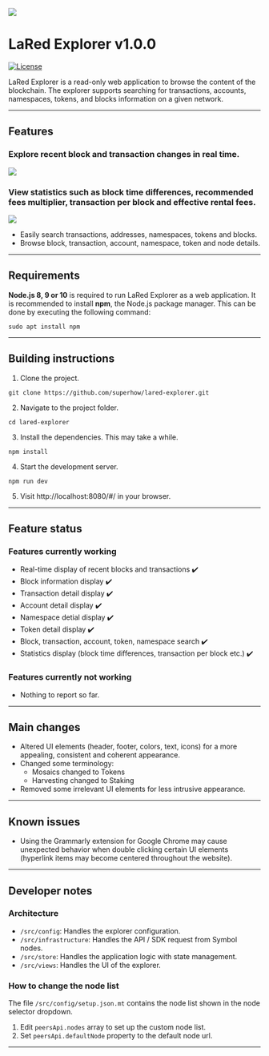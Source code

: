 
![](https://i.imgur.com/r8mM1TN.gif)
# LaRed Explorer v1.0.0

[![License](https://img.shields.io/badge/License-Apache%202.0-blue.svg)](https://opensource.org/licenses/Apache-2.0)

LaRed Explorer is a read-only web application to browse the content of the blockchain. 
The explorer supports searching for transactions, accounts, namespaces, tokens, and blocks information on a given network.
***
## Features
### Explore recent block and transaction changes in real time.

![](https://i.imgur.com/0bKFHAq.gif)

### View statistics such as block time differences, recommended fees multiplier, transaction per block and effective rental fees.

![](https://i.imgur.com/7koJ07o.gif)

* Easily search transactions, addresses, namespaces, tokens and blocks.
* Browse block, transaction, account, namespace, token and node details.

***
## Requirements

**Node.js 8, 9 or 10** is required to run LaRed Explorer as a web application.
It is recommended to install **npm**, the Node.js package manager. This can be done by executing the following command:

   ```
sudo apt install npm
   ```
***
## Building instructions

1. Clone the project.


```
git clone https://github.com/superhow/lared-explorer.git
```

2. Navigate to the project folder.

```
cd lared-explorer
```
	
3. Install the dependencies. This may take a while.

```
npm install 
```

4. Start the development server.

```
npm run dev 
```

5. Visit http://localhost:8080/#/ in your browser.
***
## Feature status
### Features currently working
* Real-time display of recent blocks and transactions ✔️
* Block information display ✔️
* Transaction detail display ✔️
* Account detail display ✔️
* Namespace detial display ✔️
* Token detail display ✔️
* Block, transaction, account, token, namespace search ✔️
* Statistics display (block time differences, transaction per block etc.) ✔️
### Features currently not working
* Nothing to report so far.
***
## Main changes
* Altered UI elements (header, footer, colors, text, icons) for a more appealing, consistent and coherent appearance.
* Changed some terminology:
	* Mosaics changed to Tokens
	* Harvesting changed to Staking
* Removed some irrelevant UI elements for less intrusive appearance.
***
## Known issues
* Using the Grammarly extension for Google Chrome may cause unexpected behavior when double clicking certain UI elements (hyperlink items may become centered throughout the website).
***
## Developer notes

### Architecture

* `/src/config`: Handles the explorer configuration.
* `/src/infrastructure`: Handles the API / SDK request from Symbol nodes.
* `/src/store`: Handles the application logic with state management.
* `/src/views`: Handles the UI of the explorer.

### How to change the node list

The file `/src/config/setup.json.mt` contains the node list shown in the node selector dropdown.

1. Edit `peersApi.nodes` array to set up the custom node list.
2. Set `peersApi.defaultNode` property to the default node url.

***
